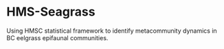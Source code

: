 # HMS-Seagrass
Using HMSC statistical framework to identify metacommunity dynamics in BC eelgrass epifaunal communities. 
